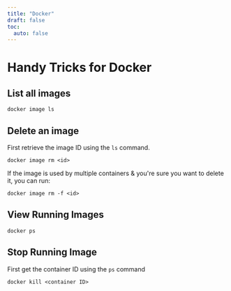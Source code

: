 ```yaml
---
title: "Docker"
draft: false
toc:
  auto: false
---
```


# Handy Tricks for Docker

## List all images
```shell
docker image ls
```

## Delete an image

First retrieve the image ID using the `ls` command. 
```shell
docker image rm <id>
```

If the image is used by multiple containers & you're sure you want to delete it, you can run:
```shell
docker image rm -f <id>
```

## View Running Images
```shell
docker ps
```


## Stop Running Image
First get the container ID using the `ps` command

```shell
docker kill <container ID>
```